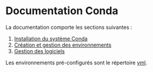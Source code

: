 # Documentation Conda

La documentation comporte les sections suivantes :
1. [Installation du système Conda](./doc/installation.md)
1. [Création et gestion des environnements](./doc/environnement.md)
1. [Gestion des logiciels](./doc/logiciels.md)

Les environnements pré-configurés sont le répertoire [yml](./yml).
